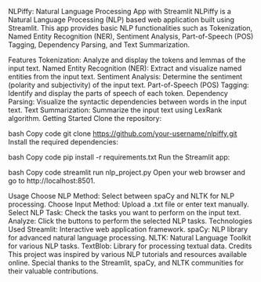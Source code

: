 NLPiffy: Natural Language Processing App with Streamlit
NLPiffy is a Natural Language Processing (NLP) based web application built using Streamlit. This app provides basic NLP functionalities such as Tokenization, Named Entity Recognition (NER), Sentiment Analysis, Part-of-Speech (POS) Tagging, Dependency Parsing, and Text Summarization.

Features
Tokenization: Analyze and display the tokens and lemmas of the input text.
Named Entity Recognition (NER): Extract and visualize named entities from the input text.
Sentiment Analysis: Determine the sentiment (polarity and subjectivity) of the input text.
Part-of-Speech (POS) Tagging: Identify and display the parts of speech of each token.
Dependency Parsing: Visualize the syntactic dependencies between words in the input text.
Text Summarization: Summarize the input text using LexRank algorithm.
Getting Started
Clone the repository:

bash
Copy code
git clone https://github.com/your-username/nlpiffy.git
Install the required dependencies:

bash
Copy code
pip install -r requirements.txt
Run the Streamlit app:

bash
Copy code
streamlit run nlp_project.py
Open your web browser and go to http://localhost:8501.

Usage
Choose NLP Method: Select between spaCy and NLTK for NLP processing.
Choose Input Method: Upload a .txt file or enter text manually.
Select NLP Task: Check the tasks you want to perform on the input text.
Analyze: Click the buttons to perform the selected NLP tasks.
Technologies Used
Streamlit: Interactive web application framework.
spaCy: NLP library for advanced natural language processing.
NLTK: Natural Language Toolkit for various NLP tasks.
TextBlob: Library for processing textual data.
Credits
This project was inspired by various NLP tutorials and resources available online. Special thanks to the Streamlit, spaCy, and NLTK communities for their valuable contributions.


